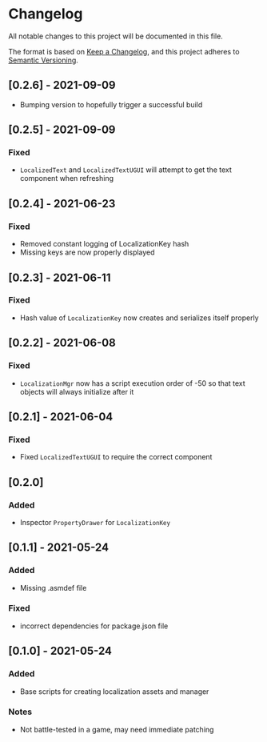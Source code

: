# Changelog
All notable changes to this project will be documented in this file.

The format is based on [Keep a Changelog](https://keepachangelog.com/en/1.0.0/),
and this project adheres to [Semantic Versioning](https://semver.org/spec/v2.0.0.html).

## [0.2.6] - 2021-09-09
- Bumping version to hopefully trigger a successful build

## [0.2.5] - 2021-09-09
### Fixed
- `LocalizedText` and `LocalizedTextUGUI` will attempt to get the text component when refreshing 

## [0.2.4] - 2021-06-23
### Fixed
- Removed constant logging of LocalizationKey hash
- Missing keys are now properly displayed

## [0.2.3] - 2021-06-11
### Fixed
- Hash value of `LocalizationKey` now creates and serializes itself properly

## [0.2.2] - 2021-06-08
### Fixed
- `LocalizationMgr` now has a script execution order of -50 so that text objects will always initialize after it

## [0.2.1] - 2021-06-04
### Fixed
- Fixed `LocalizedTextUGUI` to require the correct component

## [0.2.0]
### Added
- Inspector `PropertyDrawer` for `LocalizationKey`

## [0.1.1] - 2021-05-24
### Added
- Missing .asmdef file

### Fixed
- incorrect dependencies for package.json file

## [0.1.0] - 2021-05-24
### Added
- Base scripts for creating localization assets and manager

### Notes
- Not battle-tested in a game, may need immediate patching 